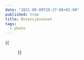 ```yaml
---
date: "2021-08-09T20:37:08+02:00"
published: true
title: Østensjøvannet
tags:
  - photo
---
```


{{<figure alt="Østensjøvannet" src="/images/2021-08-09-Østensjøvannet.jpg" width="1280">}}
